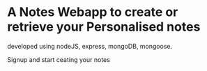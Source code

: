 # A Notes Webapp to create or retrieve your Personalised notes

developed using nodeJS, express, mongoDB, mongoose.

Signup and start ceating your notes
